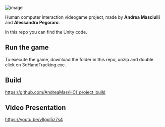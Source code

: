 ![image](https://user-images.githubusercontent.com/32450751/169312352-ed6df610-6867-4cef-9549-5026449c821c.png)

Human computer interaction videogame project, made by **Andrea Masciulli** and **Alessandro Pegoraro**. 

In this repo you can find the Unity code. 

## Run the game
To execute the game, download the folder in this repo, unzip and double click on 3dHandTracking.exe.

## Build
https://github.com/AndreaMas/HCI_project_build

## Video Presentation
https://youtu.be/vlIggj5z7s4



